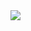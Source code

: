 <a href="https://github.com/mmdfarjoo">
<img align="center" src="https://github-readme-stats.vercel.app/api?username=ghost1372&show_icons=true&count_private=true&include_all_commits=true" /></a>
